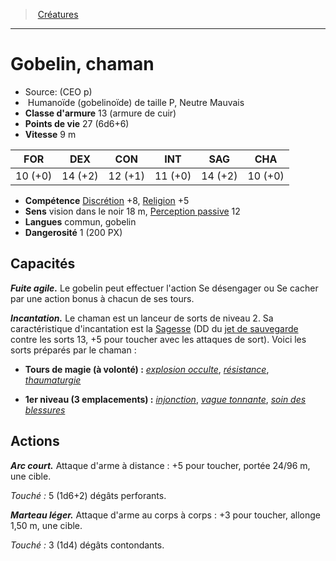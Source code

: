 ﻿---
!Monster
Family: MonsterHD
Type: Humanoïde (gobelinoïde)
Size: P
Alignment: Neutre Mauvais
ArmorClass: 13 (armure de cuir)
HitPoints: 27 (6d6+6)
Speed: 9 m
Strength: 10 (+0)
Dexterity: 14 (+2)
Constitution: 12 (+1)
Intelligence: 11 (+0)
Wisdom: 14 (+2)
Charisma: 10 (+0)
Skills: '[Discrétion](hd_abilities_dexterity_discretion.md) +8, [Religion](hd_abilities_intelligence_religion.md) +5'
Senses: vision dans le noir 18 m, [Perception passive](hd_abilities_dexterity_perception_passive.md) 12
Languages: commun, gobelin
Challenge: 1 (200 PX)
Id: monsters_hd.md#gobelin-chaman
ParentLink: monsters_hd.md#créatures
Name: Gobelin, chaman
ParentName: Créatures
NameLevel: 1
Source: (CEO p)
Attributes: {}
---
> [Créatures](hd_monsters.md)

---

# Gobelin, chaman

- Source: (CEO p)
-  Humanoïde (gobelinoïde) de taille P, Neutre Mauvais
- **Classe d'armure** 13 (armure de cuir)
- **Points de vie** 27 (6d6+6)
- **Vitesse** 9 m

|FOR|DEX|CON|INT|SAG|CHA|
|---|---|---|---|---|---|
|10 (+0)|14 (+2)|12 (+1)|11 (+0)|14 (+2)|10 (+0)|

- **Compétence** [Discrétion](hd_abilities_dexterity_discretion.md) +8, [Religion](hd_abilities_intelligence_religion.md) +5
- **Sens** vision dans le noir 18 m, [Perception passive](hd_abilities_dexterity_perception_passive.md) 12
- **Langues** commun, gobelin
- **Dangerosité** 1 (200 PX)

## Capacités

**_Fuite agile._** Le gobelin peut effectuer l'action Se désengager ou Se cacher par une action bonus à chacun de ses tours.

**_Incantation._** Le chaman est un lanceur de sorts de niveau 2. Sa caractéristique d'incantation est la [Sagesse](hd_abilities_wisdom.md) (DD du [jet de sauvegarde](hd_abilities_jets_de_sauvegarde.md) contre les sorts 13, +5 pour toucher avec les attaques de sort). Voici les sorts préparés par le chaman :

* **Tours de magie (à volonté) :** _[explosion occulte](hd_spells_explosion_occulte.md)_, _[résistance](hd_spells_resistance.md)_, _[thaumaturgie](hd_spells_thaumaturgie.md)_

* **1er niveau (3 emplacements) :** _[injonction](hd_spells_injonction.md)_, _[vague tonnante](hd_spells_vague_tonnante.md)_, _[soin des blessures](hd_spells_soin_des_blessures.md)_

## Actions

**_Arc court._** Attaque d'arme à distance : +5 pour toucher, portée 24/96 m, une cible.

_Touché :_ 5 (1d6+2) dégâts perforants.

**_Marteau léger._** Attaque d'arme au corps à corps : +3 pour toucher, allonge 1,50 m, une cible.

_Touché :_ 3 (1d4) dégâts contondants.


